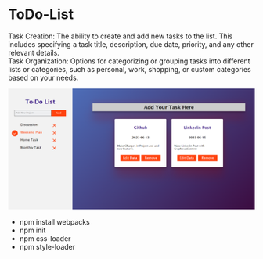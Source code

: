 # ToDo-List
<p>
Task Creation: The ability to create and add new tasks to the list. This includes specifying a task title, description, due date, priority, and any other relevant details.
<br>
Task Organization: Options for categorizing or grouping tasks into different lists or categories, such as personal, work, shopping, or custom categories based on your needs.
</p>
<img src="./src/images/to-do-list-readme.png">
<ul>
  <li>npm install webpacks</li>
   <li>npm init</li>
   <li>npm css-loader</li>
  <li>npm style-loader</li>
</ul>
